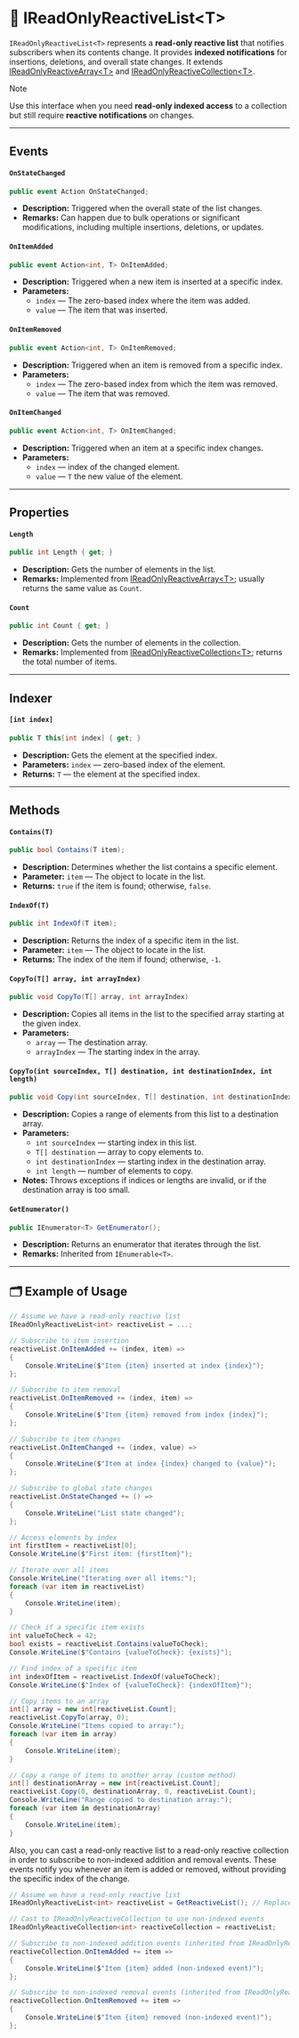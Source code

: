 # 🧩 IReadOnlyReactiveList&lt;T&gt;

`IReadOnlyReactiveList<T>` represents a **read-only reactive list** that notifies subscribers when its contents change. It provides **indexed notifications** for insertions, deletions, and overall state changes. It extends [IReadOnlyReactiveArray&lt;T&gt;](IReadOnlyReactiveArray.md) and [IReadOnlyReactiveCollection&lt;T&gt;](IReadOnlyReactiveCollection.md).

> [!NOTE]  
> Use this interface when you need **read-only indexed access** to a collection but still require **reactive notifications** on changes.

---

## Events

#### `OnStateChanged`
```csharp
public event Action OnStateChanged;
```
- **Description:** Triggered when the overall state of the list changes.
- **Remarks:** Can happen due to bulk operations or significant modifications, including multiple insertions, deletions, or updates.

#### `OnItemAdded`
```csharp
public event Action<int, T> OnItemAdded;
```
- **Description:** Triggered when a new item is inserted at a specific index.
- **Parameters:**
  - `index` — The zero-based index where the item was added.
  - `value` — The item that was inserted.

#### `OnItemRemoved`
```csharp
public event Action<int, T> OnItemRemoved;
```
- **Description:** Triggered when an item is removed from a specific index.
- **Parameters:**
  - `index` — The zero-based index from which the item was removed.
  - `value` — The item that was removed.

#### `OnItemChanged`
```csharp
public event Action<int, T> OnItemChanged;
```
- **Description:** Triggered when an item at a specific index changes.
- **Parameters:**
  - `index` — index of the changed element.
  - `value` — `T` the new value of the element.

---

## Properties

#### `Length`
```csharp
public int Length { get; }
```
- **Description:** Gets the number of elements in the list.
- **Remarks:** Implemented from [IReadOnlyReactiveArray&lt;T&gt;](IReadOnlyReactiveArray.md); usually returns the same value as `Count`.

#### `Count`
```csharp
public int Count { get; }
```
- **Description:** Gets the number of elements in the collection.
- **Remarks:** Implemented from [IReadOnlyReactiveCollection&lt;T&gt;](IReadOnlyReactiveCollection.md); returns the total number of items.

---

## Indexer

#### `[int index]`
```csharp
public T this[int index] { get; }
```
- **Description:** Gets the element at the specified index.
- **Parameters:** `index` — zero-based index of the element.
- **Returns:** `T` — the element at the specified index.

---

## Methods

#### `Contains(T)`
```csharp
public bool Contains(T item);
```
- **Description:** Determines whether the list contains a specific element.
- **Parameter:** `item` — The object to locate in the list.
- **Returns:** `true` if the item is found; otherwise, `false`.

#### `IndexOf(T)`
```csharp
public int IndexOf(T item);
```
- **Description:** Returns the index of a specific item in the list.
- **Parameter:** `item` — The object to locate in the list.
- **Returns:** The index of the item if found; otherwise, `-1`.

#### `CopyTo(T[] array, int arrayIndex)`
```csharp
public void CopyTo(T[] array, int arrayIndex)
```
- **Description:** Copies all items in the list to the specified array starting at the given index.
- **Parameters:**
  - `array` — The destination array.
  - `arrayIndex` — The starting index in the array.

#### `CopyTo(int sourceIndex, T[] destination, int destinationIndex, int length)`
```csharp
public void Copy(int sourceIndex, T[] destination, int destinationIndex, int length);
```
- **Description:** Copies a range of elements from this list to a destination array.
- **Parameters:**
  - `int sourceIndex` — starting index in this list.
  - `T[] destination` — array to copy elements to.
  - `int destinationIndex` — starting index in the destination array.
  - `int length` — number of elements to copy.
- **Notes:** Throws exceptions if indices or lengths are invalid, or if the destination array is too small.

#### `GetEnumerator()`
```csharp
public IEnumerator<T> GetEnumerator();
```
- **Description:** Returns an enumerator that iterates through the list.
- **Remarks:** Inherited from `IEnumerable<T>`.

---

## 🗂 Example of Usage
```csharp
// Assume we have a read-only reactive list
IReadOnlyReactiveList<int> reactiveList = ...;

// Subscribe to item insertion
reactiveList.OnItemAdded += (index, item) =>
{
    Console.WriteLine($"Item {item} inserted at index {index}");
};

// Subscribe to item removal
reactiveList.OnItemRemoved += (index, item) =>
{
    Console.WriteLine($"Item {item} removed from index {index}");
};

// Subscribe to item changes
reactiveList.OnItemChanged += (index, value) =>
{
    Console.WriteLine($"Item at index {index} changed to {value}");
};

// Subscribe to global state changes
reactiveList.OnStateChanged += () =>
{
    Console.WriteLine("List state changed");
};

// Access elements by index
int firstItem = reactiveList[0];
Console.WriteLine($"First item: {firstItem}");

// Iterate over all items
Console.WriteLine("Iterating over all items:");
foreach (var item in reactiveList)
{
    Console.WriteLine(item);
}

// Check if a specific item exists
int valueToCheck = 42;
bool exists = reactiveList.Contains(valueToCheck);
Console.WriteLine($"Contains {valueToCheck}: {exists}");

// Find index of a specific item
int indexOfItem = reactiveList.IndexOf(valueToCheck);
Console.WriteLine($"Index of {valueToCheck}: {indexOfItem}");

// Copy items to an array
int[] array = new int[reactiveList.Count];
reactiveList.CopyTo(array, 0);
Console.WriteLine("Items copied to array:");
foreach (var item in array)
{
    Console.WriteLine(item);
}

// Copy a range of items to another array (custom method)
int[] destinationArray = new int[reactiveList.Count];
reactiveList.Copy(0, destinationArray, 0, reactiveList.Count);
Console.WriteLine("Range copied to destination array:");
foreach (var item in destinationArray)
{
    Console.WriteLine(item);
}
```

Also, you can cast a read-only reactive list to a read-only reactive collection in order to subscribe to non-indexed addition and removal events. These events notify you whenever an item is added or removed, without providing the specific index of the change.

```csharp
// Assume we have a read-only reactive list
IReadOnlyReactiveList<int> reactiveList = GetReactiveList(); // Replace with actual implementation

// Cast to IReadOnlyReactiveCollection to use non-indexed events
IReadOnlyReactiveCollection<int> reactiveCollection = reactiveList;

// Subscribe to non-indexed addition events (inherited from IReadOnlyReactiveCollection)
reactiveCollection.OnItemAdded += item =>
{
    Console.WriteLine($"Item {item} added (non-indexed event)");
};

// Subscribe to non-indexed removal events (inherited from IReadOnlyReactiveCollection)
reactiveCollection.OnItemRemoved += item =>
{
    Console.WriteLine($"Item {item} removed (non-indexed event)");
};

```